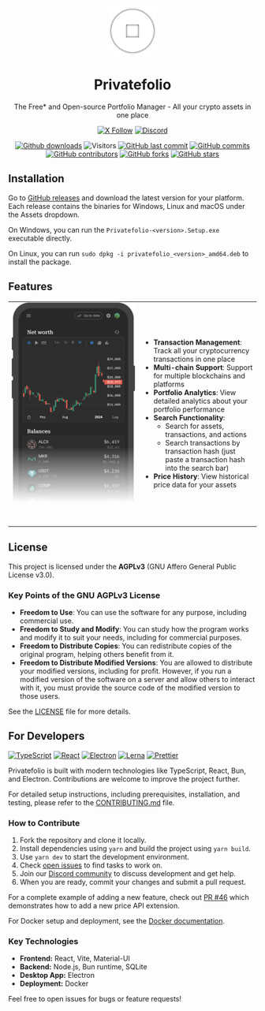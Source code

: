 <p align="center">
  <img src="https://github.com/privatefolio/privatefolio/blob/main/packages/electron/src/app-icon.png?raw=true" alt="Privatefolio Logo" width="100">
</p>

<h1 align="center">Privatefolio</h1>

<p align="center">
  The Free* and Open-source Portfolio Manager - All your crypto assets in one place
</p>

<div align="center">

[![X Follow](https://img.shields.io/twitter/follow/PrivatefolioApp)](https://twitter.com/PrivatefolioApp)
[![Discord](https://img.shields.io/discord/1200080531581321246?label=&logo=discord&logoColor=ffffff&color=7389D8&labelColor=6A7EC2)](https://discord.gg/YHHu9nK8VD)

</div>

<div align="center">

[![Github downloads](https://img.shields.io/github/downloads/privatefolio/privatefolio/total.svg?style=flat)](https://GitHub.com/privatefolio/privatefolio/releases/)
![Visitors](https://api.visitorbadge.io/api/visitors?path=privatefolio%2Fprivatefolio%20&style=flat)
[![GitHub last commit](https://img.shields.io/github/last-commit/privatefolio/privatefolio?style=flat)](https://github.com/privatefolio/privatefolio/commits/main)
[![GitHub commits](https://img.shields.io/github/commit-activity/t/privatefolio/privatefolio)](https://GitHub.com/privatefolio/privatefolio/commit/)
[![GitHub contributors](https://img.shields.io/github/contributors/privatefolio/privatefolio.svg?style=flat)](https://github.com/privatefolio/privatefolio/graphs/contributors)
[![GitHub forks](https://img.shields.io/github/forks/privatefolio/privatefolio?style=flat)](https://github.com/privatefolio/privatefolio/forks)
[![GitHub stars](https://img.shields.io/github/stars/privatefolio/privatefolio?style=flat)](https://github.com/privatefolio/privatefolio/stargazers)

</div>

## Installation

Go to [GitHub releases](https://github.com/privatefolio/privatefolio/releases) and download the latest version for your platform. Each release contains the binaries for Windows, Linux and macOS under the Assets dropdown.

On Windows, you can run the `Privatefolio-<version>.Setup.exe` executable directly.

On Linux, you can run `sudo dpkg -i privatefolio_<version>_amd64.deb` to install the package.

## Features

<table>
<tr>
<td width="250">
<div style="width: 250px; height: 450px; overflow: hidden;">
<img src="https://github.com/privatefolio/privatefolio/blob/main/packages/frontend/public/landing/mobile-demo.png?raw=true" alt="Privatefolio screenshot" style="width: 250px; height: 450px; object-fit: cover; object-position: top; mask-image: linear-gradient(to bottom, rgba(0,0,0,1) 65%, rgba(0,0,0,0) 90%);">
</div>
</td>
<td>

- **Transaction Management**: Track all your cryptocurrency transactions in one place
- **Multi-chain Support**: Support for multiple blockchains and platforms
- **Portfolio Analytics**: View detailed analytics about your portfolio performance
- **Search Functionality**:
  - Search for assets, transactions, and actions
  - Search transactions by transaction hash (just paste a transaction hash into the search bar)
- **Price History**: View historical price data for your assets

</td>
</tr>
</table>

## License

This project is licensed under the **AGPLv3** (GNU Affero General Public License v3.0).

### Key Points of the GNU AGPLv3 License

- **Freedom to Use**: You can use the software for any purpose, including commercial use.
- **Freedom to Study and Modify**: You can study how the program works and modify it to suit your needs, including for commercial purposes.
- **Freedom to Distribute Copies**: You can redistribute copies of the original program, helping others benefit from it.
- **Freedom to Distribute Modified Versions**: You are allowed to distribute your modified versions, including for profit. However, if you run a modified version of the software on a server and allow others to interact with it, you must provide the source code of the modified version to those users.

See the [LICENSE](LICENSE) file for more details.

## For Developers

[![TypeScript](https://img.shields.io/badge/TypeScript-007ACC?style=flat&logo=typescript&logoColor=white)](https://typescriptlang.org/)
[![React](https://img.shields.io/badge/React-20232A.svg?style=flat&logo=react&logoColor=61DAFB)](https://reactjs.org/)
[![Electron](https://img.shields.io/badge/Electron-2B2E3A?style=flat&logo=electron&logoColor=9FEAF9)](https://electronjs.org/)
[![Lerna](https://img.shields.io/badge/Lerna-blueviolet?style=flat&logo=lerna&logoColor=white)](https://lerna.js.org/)
[![Prettier](https://img.shields.io/badge/Prettier-1A2C34?style=flat&logo=prettier&logoColor=F7BA3E)](https://prettier.io/)

Privatefolio is built with modern technologies like TypeScript, React, Bun, and Electron. Contributions are welcome to improve the project further.

For detailed setup instructions, including prerequisites, installation, and testing, please refer to the [CONTRIBUTING.md](CONTRIBUTING.md) file.

### How to Contribute

1. Fork the repository and clone it locally.
2. Install dependencies using `yarn` and build the project using `yarn build`.
3. Use `yarn dev` to start the development environment.
4. Check [open issues](https://github.com/privatefolio/privatefolio/issues) to find tasks to work on.
5. Join our [Discord community](https://discord.gg/YHHu9nK8VD) to discuss development and get help.
6. When you are ready, commit your changes and submit a pull request.

For a complete example of adding a new feature, check out [PR #46](https://github.com/privatefolio/privatefolio/pull/46) which demonstrates how to add a new price API extension.

For Docker setup and deployment, see the [Docker documentation](docs/DOCKER_DEPLOY.md).

### Key Technologies

- **Frontend:** React, Vite, Material-UI
- **Backend:** Node.js, Bun runtime, SQLite
- **Desktop App:** Electron
- **Deployment:** Docker

Feel free to open issues for bugs or feature requests!
